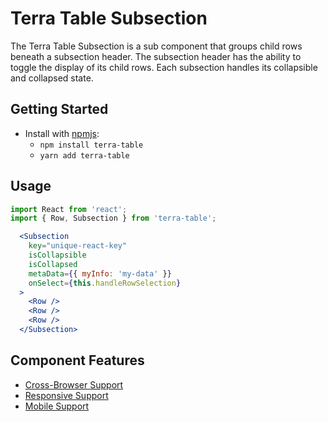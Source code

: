 # Terra Table Subsection

The Terra Table Subsection is a sub component that groups child rows beneath a subsection header. The subsection header has the ability to toggle the display of its child rows. Each subsection handles its collapsible and collapsed state.

## Getting Started

- Install with [npmjs](https://www.npmjs.com):
  - `npm install terra-table`
  - `yarn add terra-table`

## Usage

```jsx
import React from 'react';
import { Row, Subsection } from 'terra-table';

  <Subsection
    key="unique-react-key"
    isCollapsible
    isCollapsed
    metaData={{ myInfo: 'my-data' }}
    onSelect={this.handleRowSelection}
  >
    <Row />
    <Row />
    <Row />
  </Subsection>
```

## Component Features
* [Cross-Browser Support](https://github.com/cerner/terra-ui/blob/master/src/terra-dev-site/contributing/ComponentStandards.e.contributing.md#cross-browser-support)
* [Responsive Support](https://github.com/cerner/terra-ui/blob/master/src/terra-dev-site/contributing/ComponentStandards.e.contributing.md#responsive-support)
* [Mobile Support](https://github.com/cerner/terra-ui/blob/master/src/terra-dev-site/contributing/ComponentStandards.e.contributing.md#mobile-support)
